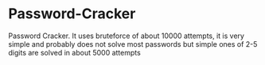 # Password-Cracker
Password Cracker.  It uses bruteforce of about 10000 attempts, it is very simple and probably does not solve most passwords but simple ones of 2-5 digits are solved in about 5000 attempts
